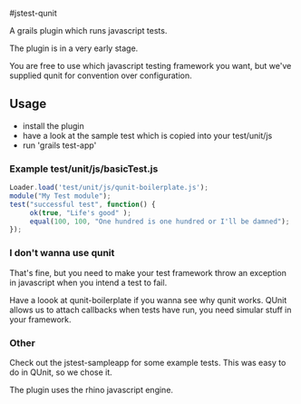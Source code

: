 #jstest-qunit

A grails plugin which runs javascript tests.

The plugin is in a very early stage.

You are free to use which javascript testing framework you want, but we've supplied qunit for convention over configuration.


## Usage
 - install the plugin
 - have a look at the sample test which is copied into your test/unit/js
 - run 'grails test-app'
 
 ### Example test/unit/js/basicTest.js
 ```javascript
Loader.load('test/unit/js/qunit-boilerplate.js');
module("My Test module");
test("successful test", function() {
	  ok(true, "Life's good" );
	  equal(100, 100, "One hundred is one hundred or I'll be damned");
});
```

### I don't wanna use qunit
That's fine, but you need to make your test framework throw an exception in javascript when you intend a test to fail.

Have a loook at qunit-boilerplate if you wanna see why qunit works. QUnit allows us to attach callbacks when tests have run, you need simular stuff in your framework.

### Other
Check out the jstest-sampleapp for some example tests.
 This was easy to do in QUnit, so we chose it.
 
The plugin uses the rhino javascript engine.